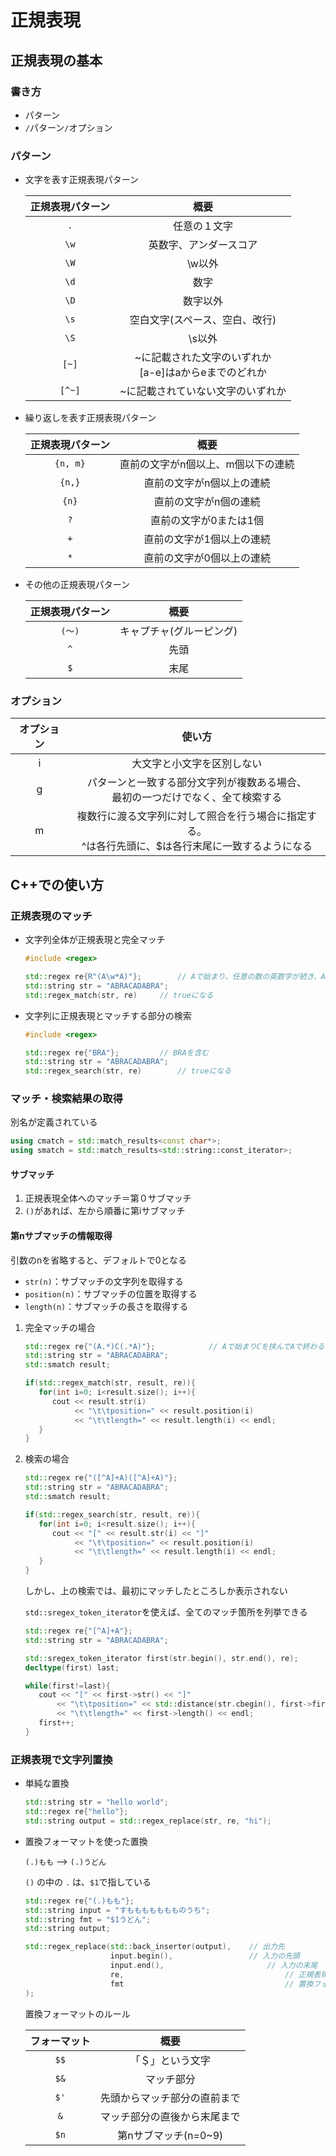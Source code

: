 # 正規表現



## 正規表現の基本



### 書き方

* パターン
* `/`パターン`/`オプション



### パターン

* 文字を表す正規表現パターン

  | 正規表現パターン |                           概要                           |
  | :--------------: | :------------------------------------------------------: |
  |       `.`        |                       任意の１文字                       |
  |       `\w`       |                  英数字、アンダースコア                  |
  |       `\W`       |                          \w以外                          |
  |       `\d`       |                           数字                           |
  |       `\D`       |                         数字以外                         |
  |       `\s`       |              空白文字(スペース、空白、改行)              |
  |       `\S`       |                          \s以外                          |
  |      `[~]`       | ~に記載された文字のいずれか<br>[a-e]はaからeまでのどれか |
  |      `[^~]`      |            ~に記載されていない文字のいずれか             |

* 繰り返しを表す正規表現パターン

  | 正規表現パターン |                概要                |
  | :--------------: | :--------------------------------: |
  |     `{n, m}`     | 直前の文字がn個以上、m個以下の連続 |
  |      `{n,}`      |     直前の文字がn個以上の連続      |
  |      `{n}`       |       直前の文字がn個の連続        |
  |       `?`        |       直前の文字が0または1個       |
  |       `+`        |     直前の文字が1個以上の連続      |
  |       `*`        |     直前の文字が0個以上の連続      |

* その他の正規表現パターン

  | 正規表現パターン |           概要           |
  | :--------------: | :----------------------: |
  |      `(〜)`      | キャプチャ(グルーピング) |
  |       `^`        |           先頭           |
  |       `$`        |           末尾           |



### オプション

| オプション |                            使い方                            |
| :--------: | :----------------------------------------------------------: |
|     i      |                  大文字と小文字を区別しない                  |
|     g      | パターンと一致する部分文字列が複数ある場合、<br/>最初の一つだけでなく、全て検索する |
|     m      | 複数行に渡る文字列に対して照合を行う場合に指定する。<br/>^は各行先頭に、$は各行末尾に一致するようになる |





## C++での使い方



### 正規表現のマッチ

* 文字列全体が正規表現と完全マッチ

  ```c++
  #include <regex>
  
  std::regex re{R"(A\w*A)"};		// Aで始まり、任意の数の英数字が続き、Aで終わる
  std::string str = "ABRACADABRA";
  std::regex_match(str, re)		// trueになる
  ```

* 文字列に正規表現とマッチする部分の検索

  ```c++
  #include <regex>
  
  std::regex re{"BRA"};			// BRAを含む
  std::string str = "ABRACADABRA";
  std::regex_search(str, re)		// trueになる
  ```



### マッチ・検索結果の取得

別名が定義されている

```c++
using cmatch = std::match_results<const char*>;
using smatch = std::match_results<std::string::const_iterator>;
```

#### サブマッチ

1. 正規表現全体へのマッチ＝第０サブマッチ
2. `()`があれば、左から順番に第iサブマッチ

#### 第nサブマッチの情報取得

引数のnを省略すると、デフォルトで0となる

* `str(n)`：サブマッチの文字列を取得する
* `position(n)`：サブマッチの位置を取得する
* `length(n)`：サブマッチの長さを取得する

1. 完全マッチの場合

   ```c++
   std::regex re{"(A.*)C(.*A)"};			// Aで始まりCを挟んでAで終わる
   std::string str = "ABRACADABRA";
   std::smatch result;
   
   if(std::regex_match(str, result, re)){
      for(int i=0; i<result.size(); i++){
         cout << result.str(i)
              << "\t\tposition=" << result.position(i)
              << "\t\tlength=" << result.length(i) << endl;
      }
   }
   ```

2. 検索の場合

   ```c++
   std::regex re{"([^A]+A)([^A]+A)"};
   std::string str = "ABRACADABRA";
   std::smatch result;
   
   if(std::regex_search(str, result, re)){
      for(int i=0; i<result.size(); i++){
         cout << "[" << result.str(i) << "]"
              << "\t\tposition=" << result.position(i)
              << "\t\tlength=" << result.length(i) << endl;
      }
   }
   ```

   しかし、上の検索では、最初にマッチしたところしか表示されない

   `std::sregex_token_iterator`を使えば、全てのマッチ箇所を列挙できる

   ```c++
   std::regex re{"[^A]+A"};
   std::string str = "ABRACADABRA";
   
   std::sregex_token_iterator first(str.begin(), str.end(), re);
   decltype(first) last;
   
   while(first!=last){
      cout << "[" << first->str() << "]"
   		  << "\t\tposition=" << std::distance(str.cbegin(), first->first)
   		  << "\t\tlength=" << first->length() << endl;
      first++;
   }
   ```



### 正規表現で文字列置換

* 単純な置換

  ```c++
  std::string str = "hello world";
  std::regex re{"hello"};
  std::string output = std::regex_replace(str, re, "hi");
  ```

* 置換フォーマットを使った置換

  `(.)もも` --> `(.)うどん`

  `()` の中の `.` は、`$1`で指している

  ```c++
  std::regex re{"(.)もも"};
  std::string input = "すももももももものうち";
  std::string fmt = "$1うどん";
  std::string output;
  
  std::regex_replace(std::back_inserter(output),	// 出力先
                     input.begin(),					// 入力の先頭
                     input.end(),						// 入力の末尾
                     re,									// 正規表現
                     fmt									// 置換フォーマット
  );
  ```

  置換フォーマットのルール

  | フォーマット |             概要             |
  | :----------: | :--------------------------: |
  |     `$$`     |       「＄」という文字       |
  |     `$&`     |          マッチ部分          |
  |     `$'`     | 先頭からマッチ部分の直前まで |
  |     `&`      | マッチ部分の直後から末尾まで |
  |     `$n`     |     第nサブマッチ(n=0~9)     |

  

























































